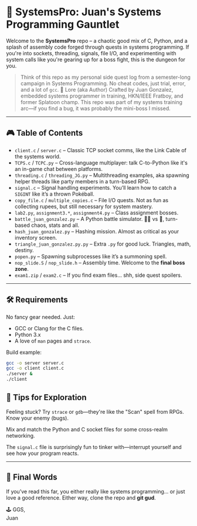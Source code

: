 # 🧠 SystemsPro: Juan's Systems Programming Gauntlet

Welcome to the **SystemsPro** repo – a chaotic good mix of C, Python, and a splash of assembly code forged through quests in systems programming. If you're into sockets, threading, signals, file I/O, and experimenting with system calls like you're gearing up for a boss fight, this is the dungeon for you.

> Think of this repo as my personal side quest log from a semester-long campaign in Systems Programming. No cheat codes, just trial, error, and a lot of `gcc`.
📜 Lore (aka Author)
Crafted by Juan Gonzalez, embedded systems programmer in training, HKN/IEEE Fratboy, and former Splatoon champ. This repo was part of my systems training arc—if you find a bug, it was probably the mini-boss I missed.

---

## 🎮 Table of Contents

- `client.c` / `server.c` – Classic TCP socket comms, like the Link Cable of the systems world.
- `TCPS.c` / `TCPC.py` – Cross-language multiplayer: talk C-to-Python like it's an in-game chat between platforms.
- `threading.c` / `threading_JG.py` – Multithreading examples, aka spawning helper threads like party members in a turn-based RPG.
- `signal.c` – Signal handling experiments. You’ll learn how to catch a `SIGINT` like it’s a thrown Pokéball.
- `copy_file.c` / `multiple_copies.c` – File I/O quests. Not as fun as collecting rupees, but still necessary for system mastery.
- `lab2.py`, `assignment3.*`, `assignment4.py` – Class assignment bosses.
- `battle_juan_gonzalez.py` – A Python battle simulator. 🧟‍♂️ vs 🐉, turn-based chaos, stats and all.
- `hash_juan_gonzalez.py` – Hashing mission. Almost as critical as your inventory screen.
- `triangle_juan_gonzalez.py.py` – Extra `.py` for good luck. Triangles, math, destiny.
- `popen.py` – Spawning subprocesses like it’s a summoning spell.
- `nop_slide.S` / `nop_slide.h` – Assembly time. Welcome to the **final boss zone**.
- `exam1.zip` / `exam2.c` – If you find exam files... shh, side quest spoilers.

---

## 🛠️ Requirements

No fancy gear needed. Just:
- GCC or Clang for the C files.
- Python 3.x
- A love of `man` pages and `strace`.

Build example:
```bash
gcc -o server server.c
gcc -o client client.c 
./server &
./client
```
## 🧩 Tips for Exploration
Feeling stuck? Try `strace` or `gdb`—they're like the "Scan" spell from RPGs. Know your enemy (bugs).

Mix and match the Python and C socket files for some cross-realm networking.

The `signal.c` file is surprisingly fun to tinker with—interrupt yourself and see how your program reacts.

---
## 🧠 Final Words

If you’ve read this far, you either really like systems programming... or just love a good reference. Either way, clone the repo and **git gud**.

🕹️ GGS,  
Juan
